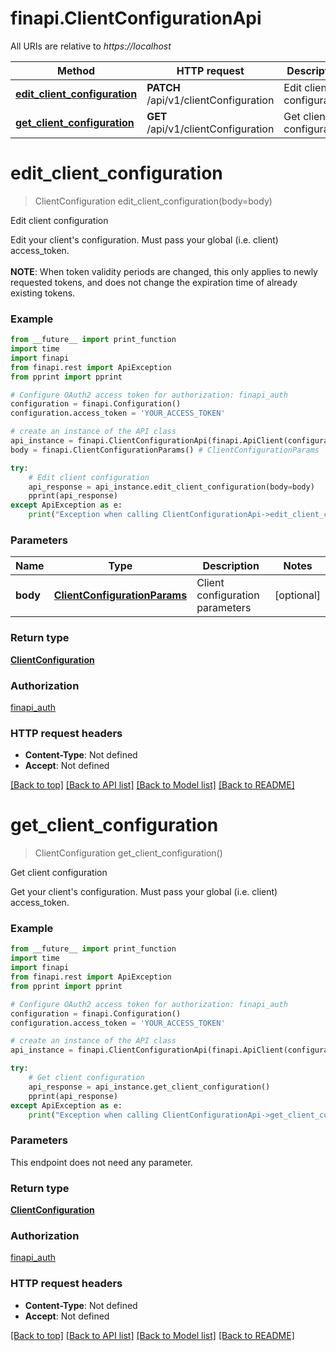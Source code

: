 # finapi.ClientConfigurationApi

All URIs are relative to *https://localhost*

Method | HTTP request | Description
------------- | ------------- | -------------
[**edit_client_configuration**](ClientConfigurationApi.md#edit_client_configuration) | **PATCH** /api/v1/clientConfiguration | Edit client configuration
[**get_client_configuration**](ClientConfigurationApi.md#get_client_configuration) | **GET** /api/v1/clientConfiguration | Get client configuration


# **edit_client_configuration**
> ClientConfiguration edit_client_configuration(body=body)

Edit client configuration

Edit your client's configuration. Must pass your global (i.e. client) access_token.<br/><br/> <b>NOTE</b>: When token validity periods are changed, this only applies to newly requested tokens, and does not change the expiration time of already existing tokens.

### Example
```python
from __future__ import print_function
import time
import finapi
from finapi.rest import ApiException
from pprint import pprint

# Configure OAuth2 access token for authorization: finapi_auth
configuration = finapi.Configuration()
configuration.access_token = 'YOUR_ACCESS_TOKEN'

# create an instance of the API class
api_instance = finapi.ClientConfigurationApi(finapi.ApiClient(configuration))
body = finapi.ClientConfigurationParams() # ClientConfigurationParams | Client configuration parameters (optional)

try:
    # Edit client configuration
    api_response = api_instance.edit_client_configuration(body=body)
    pprint(api_response)
except ApiException as e:
    print("Exception when calling ClientConfigurationApi->edit_client_configuration: %s\n" % e)
```

### Parameters

Name | Type | Description  | Notes
------------- | ------------- | ------------- | -------------
 **body** | [**ClientConfigurationParams**](ClientConfigurationParams.md)| Client configuration parameters | [optional] 

### Return type

[**ClientConfiguration**](ClientConfiguration.md)

### Authorization

[finapi_auth](../README.md#finapi_auth)

### HTTP request headers

 - **Content-Type**: Not defined
 - **Accept**: Not defined

[[Back to top]](#) [[Back to API list]](../README.md#documentation-for-api-endpoints) [[Back to Model list]](../README.md#documentation-for-models) [[Back to README]](../README.md)

# **get_client_configuration**
> ClientConfiguration get_client_configuration()

Get client configuration

Get your client's configuration. Must pass your global (i.e. client) access_token.

### Example
```python
from __future__ import print_function
import time
import finapi
from finapi.rest import ApiException
from pprint import pprint

# Configure OAuth2 access token for authorization: finapi_auth
configuration = finapi.Configuration()
configuration.access_token = 'YOUR_ACCESS_TOKEN'

# create an instance of the API class
api_instance = finapi.ClientConfigurationApi(finapi.ApiClient(configuration))

try:
    # Get client configuration
    api_response = api_instance.get_client_configuration()
    pprint(api_response)
except ApiException as e:
    print("Exception when calling ClientConfigurationApi->get_client_configuration: %s\n" % e)
```

### Parameters
This endpoint does not need any parameter.

### Return type

[**ClientConfiguration**](ClientConfiguration.md)

### Authorization

[finapi_auth](../README.md#finapi_auth)

### HTTP request headers

 - **Content-Type**: Not defined
 - **Accept**: Not defined

[[Back to top]](#) [[Back to API list]](../README.md#documentation-for-api-endpoints) [[Back to Model list]](../README.md#documentation-for-models) [[Back to README]](../README.md)

